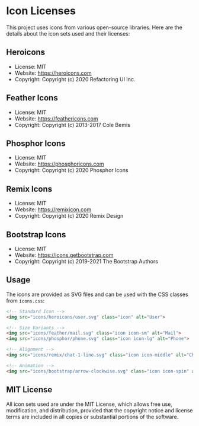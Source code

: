# Icon Licenses

This project uses icons from various open-source libraries. Here are the details about the icon sets used and their licenses:

## Heroicons
- License: MIT
- Website: https://heroicons.com
- Copyright: Copyright (c) 2020 Refactoring UI Inc.

## Feather Icons
- License: MIT
- Website: https://feathericons.com
- Copyright: Copyright (c) 2013-2017 Cole Bemis

## Phosphor Icons
- License: MIT
- Website: https://phosphoricons.com
- Copyright: Copyright (c) 2020 Phosphor Icons

## Remix Icons
- License: MIT
- Website: https://remixicon.com
- Copyright: Copyright (c) 2020 Remix Design

## Bootstrap Icons
- License: MIT
- Website: https://icons.getbootstrap.com
- Copyright: Copyright (c) 2019-2021 The Bootstrap Authors

## Usage
The icons are provided as SVG files and can be used with the CSS classes from `icons.css`:

```html
<!-- Standard Icon -->
<img src="icons/heroicons/user.svg" class="icon" alt="User">

<!-- Size Variants -->
<img src="icons/feather/mail.svg" class="icon icon-sm" alt="Mail">
<img src="icons/phosphor/phone.svg" class="icon icon-lg" alt="Phone">

<!-- Alignment -->
<img src="icons/remix/chat-1-line.svg" class="icon icon-middle" alt="Chat">

<!-- Animation -->
<img src="icons/bootstrap/arrow-clockwise.svg" class="icon icon-spin" alt="Loading">
```

## MIT License
All icon sets used are under the MIT License, which allows free use, modification, and distribution, provided that the copyright notice and license terms are included in all copies or substantial portions of the software.
